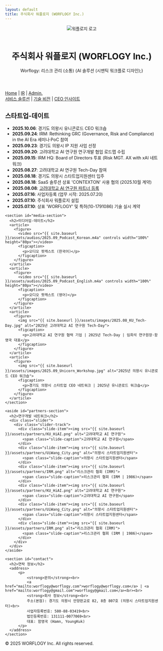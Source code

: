 ```yaml
---
layout: default
title: 주식회사 워플로지 (WORFLOGY Inc.)
---
```


<main>
  <header>
    <img src="{{ site.baseurl }}/assets/images/worflogy_logo.svg" alt="워플로지 로고" style="max-height: 60px; margin-bottom: 1.5em;">
    <h1>주식회사 워플로지 (WORFLOGY Inc.)</h1>
    <p>Worflogy: 리스크 관리 (소통) {AI 솔루션 (시맨틱 워크플로 디자인);}</p>
  </header>

  <nav>
    <a href="{{ site.baseurl }}/">Home</a> |
    <a href="https://docs.google.com/presentation/d/1u4a0zdY86XAzpgv_AzubsszifhT7QPwHFkBQ_ZWmVY0/edit?usp=sharing" target="_blank">IR</a> |
    <a href="https://docs.google.com/spreadsheets/d/1lVdA_YIePXFhofIH-OcDZaNUQbtxsbenwas8LmVE8uA/edit?usp=sharing" target="_blank">Admin.</a>
  </nav>

  <nav id="content-section">
    <a href="#" id="menu-servicesolution">서비스 솔루션</a> |
    <a href="#" id="menu-techvision">기술 비전</a> |
    <a href="#" id="menu-ceoinsight">CEO 인사이트</a>
  </nav>

  <article id="content-area"></article>

  <div class="bento-grid">
    <section id="notion-section">
      <h2>스타트업-데이트</h2>
      <div id="current-time"></div>
      <script src="{{ site.baseurl }}/timeSync.js"></script>
      <ul>
        <li><strong>2025.10.06</strong>: 경기도 의왕시 유니콘로드 CEO 워크숍</li>
        <li><strong>2025.09.24</strong>: IRM: Rethinking GRC (Governance, Risk and Compliance) in the AI Era 세미나·PoC 참여</li>
        <li><strong>2025.09.23</strong>: 경기도 의왕시 IP 지원 사업 선정</li>
        <li><strong>2025.09.20</strong>: 고려대학교 AI 연구원 연구개발 협업 로드맵 수립</li>
        <li><strong>2025.09.15</strong>: IRM HQ: Board of Directors 투표 (Risk MGT. AX with xAI 네트워크)</li>
        <li><strong>2025.08.27</strong>: 고려대학교 AI 연구원 Tech-Day 참여</li>
        <li><strong>2025.08.18</strong>: 경기도 의왕시 스타트업지원센터 입주</li>
        <li><strong>2025.08.18</strong>: SaaS 솔루션 상표 'CONTEXTON' 사용 협의 (2025.10월 계약)</li>
        <li><strong>2025.08.08</strong>: <a href="https://hiai.korea.ac.kr" target="_blank">고려대학교 AI 연구원 파트너 등록</a></li>
        <li><strong>2025.07.16</strong>: 사업자등록 (업무 시작: 2025.07.20)</li>
        <li><strong>2025.07.10</strong>: 주식회사 워플로지 설립</li>
        <li><strong>2025.07.10</strong>: 상표 'WORFLOGY' 및 특허(10-1791086) 기술 실시 계약</li>
      </ul>
    </section>
  
    <section id="media-section">
      <h2>미디어업-데이트</h2>
      <article>
        <figure>
          <video src="{{ site.baseurl }}/assets/audios/2025.09_Podcast_Korean.m4a" controls width="100%" height="80px"></video>
          <figcaption>
            <p>오디오 팟캐스트 (한국어)</p>
          </figcaption>
        </figure>
      </article>
      <article>
        <figure>
          <video src="{{ site.baseurl }}/assets/audios/2025.09_Podcast_English.m4a" controls width="100%" height="80px"></video>
          <figcaption>
            <p>오디오 팟캐스트 (영어)</p>
          </figcaption>
        </figure>
      </article>
      <article>
        <figure>
          <img src="{{ site.baseurl }}/assets/images/2025.08_KU_Tech-Day.jpg" alt="2025년 고려대학교 AI 연구원 Tech-Day">
          <figcaption>
            <p>고려대학교 AI 연구원 협력 기업 | 2025년 Tech-Day | 임희석 연구원장·함영국 대표</p>
          </figcaption>
        </figure>
      </article>
      <article>
        <figure>
          <img src="{{ site.baseurl }}/assets/images/2025.09_Unicorn_Workshop.jpg" alt="2025년 의왕시 유니콘로드 CEO 워크숍">
          <figcaption>
            <p>경기도 의왕시 스타트업 CEO 네트워크 | 2025년 유니콘로드 워크숍</p>
          </figcaption>
        </figure>
      </article>
    </section>
  
    <aside id="partners-section">
      <h2>연구개발 네트워크</h2>
      <div class="slider">
        <div class="slider-track">
          <div class="slide-item"><img src="{{ site.baseurl }}/assets/partners/KU_HiAI.png" alt="고려대학교 AI 연구원">
            <span class="slide-caption">고려대학교 AI 연구원</span>
          </div>
          <div class="slide-item"><img src="{{ site.baseurl }}/assets/partners/UiWang_City.png" alt="의왕시 스타트업지원센터">
            <span class="slide-caption">의왕시 스타트업지원센터</span>
          </div>
          <div class="slide-item"><img src="{{ site.baseurl }}/assets/partners/IRM.png" alt="리스크관리 협회 (IRM)">
            <span class="slide-caption">리스크관리 협회 (IRM | 1986)</span>
          </div>
          <div class="slide-item"><img src="{{ site.baseurl }}/assets/partners/KU_HiAI.png" alt="고려대학교 AI 연구원">
            <span class="slide-caption">고려대학교 AI 연구원</span>
          </div>
          <div class="slide-item"><img src="{{ site.baseurl }}/assets/partners/UiWang_City.png" alt="의왕시 스타트업지원센터">
            <span class="slide-caption">의왕시 스타트업지원센터</span>
          </div>
          <div class="slide-item"><img src="{{ site.baseurl }}/assets/partners/IRM.png" alt="리스크관리 협회 (IRM)">
            <span class="slide-caption">리스크관리 협회 (IRM | 1986)</span>
          </div>
        </div>
      </div>
    </aside>
  
    <section id="contact">
      <h2>연락 정보</h2>
      <address>
          <p>
              <strong>문의</strong><br>
              <a href="mailto:worflogy@worflogy.com">worflogy@worflogy.com</a> | <a href="mailto:worflogy@gmail.com">worflogy@gmail.com</a><br><br>
              <strong>회사 정보</strong><br>
              주소(본점): 경기도 의왕시 안양판교로 82, 8층 807호 (의왕시 스타트업지원센터)<br>
              사업자등록번호: 580-88-03419<br>
              법인등록번호: 131111-0077069<br>
              대표: 함영국 (Hamn, YoungKuk)
          </p>
      </address>
    </section>
  </div> 
  <footer>
      <p>&copy; 2025 WORFLOGY Inc. All rights reserved.</p>
  </footer>
</main>